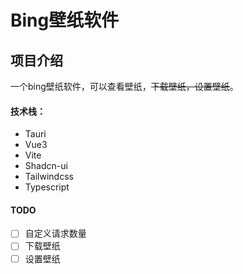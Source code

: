 # Bing壁纸软件

## 项目介绍
一个bing壁纸软件，可以查看壁纸，~~下载壁纸，设置壁纸~~。

#### 技术栈：
- Tauri
- Vue3
- Vite
- Shadcn-ui
- Tailwindcss
- Typescript

#### TODO
- [ ] 自定义请求数量
- [ ] 下载壁纸
- [ ] 设置壁纸
